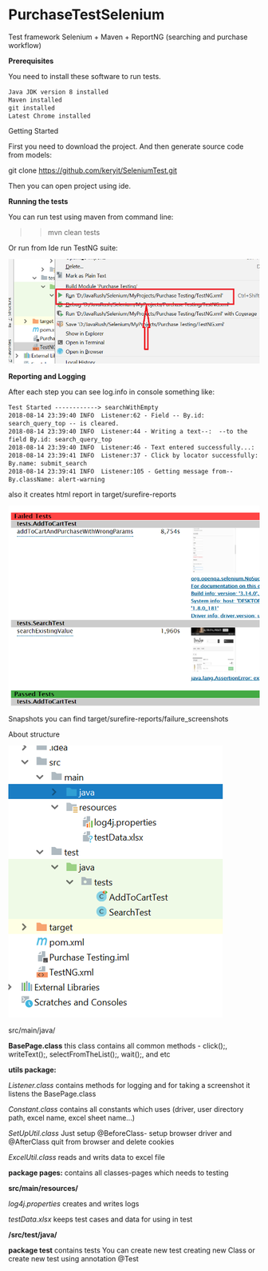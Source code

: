 # PurchaseTestSelenium
Test framework Selenium + Maven + ReportNG (searching and purchase workflow)

**Prerequisites**

You need to install these software to run tests.

    Java JDK version 8 installed
    Maven installed
    git installed
    Latest Chrome installed

Getting Started

First you need to download the project. And then generate source code from models:

git clone https://github.com/keryit/SeleniumTest.git

Then you can open project using ide.


**Running the tests**

You can run test using maven from command line:

>>mvn clean tests

Or run from Ide run TestNG suite:

![img](https://github.com/keryit/SeleniumTest/blob/master/img/runTestNg.png)


**Reporting and Logging**

After each step you can see log.info in console something like:

    Test Started ------------> searchWithEmpty
    2018-08-14 23:39:40 INFO  Listener:62 - Field -- By.id: search_query_top -- is cleared.
    2018-08-14 23:39:40 INFO  Listener:44 - Writing a text--:  --to the field By.id: search_query_top
    2018-08-14 23:39:40 INFO  Listener:46 - Text entered successfully...:
    2018-08-14 23:39:41 INFO  Listener:37 - Click by locator successfully: By.name: submit_search
    2018-08-14 23:39:41 INFO  Listener:105 - Getting message from-- By.className: alert-warning



also it creates html report in target/surefire-reports

![img](https://github.com/keryit/SeleniumTest/blob/master/img/report.png)


Snapshots you can find target/surefire-reports/failure_screenshots


About structure

![img](https://github.com/keryit/SeleniumTest/blob/master/img/structure.png)


src/main/java/

 **BasePage.class**
  this class contains all common methods - click();, writeText();, selectFromTheList();, wait();, and etc

  **utils package:**  

   *Listener.class*
  contains methods for logging and for taking a screenshot
  it listens the BasePage.class

  *Constant.class*
  contains all constants which uses (driver, user directory path, excel name, excel sheet name...) 

  *SetUpUtil.class*
  Just setup @BeforeClass- setup browser driver and @AfterClass quit from browser and delete cookies

   *ExcelUtil.class*
  reads and writs data to excel file

  **package pages:**
  contains all classes-pages which needs to testing

  **src/main/resources/**

  *log4j.properties*
  creates and writes logs

  *testData.xlsx*
  keeps test cases and data for using in test

  **/src/test/java/**

  **package test**
  contains tests
  You can create new test creating new Class or create new test using annotation @Test
